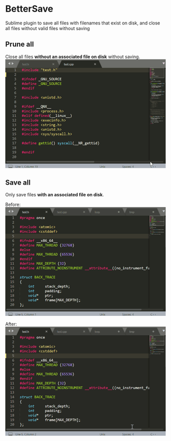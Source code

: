 # BetterSave
Sublime plugin to save all files with filenames that exist on disk, and close all files without valid files without saving

## Prune all
Close all files **without an associated file on disk** without saving.
![Prune all](img/prune_all.gif)

## Save all
Only save files **with an associated file on disk**.

Before:
![Regular Project: Save all ](img/save_all_before.gif)

After:
![Regular Project: Save all ](img/save_all_after.gif)

